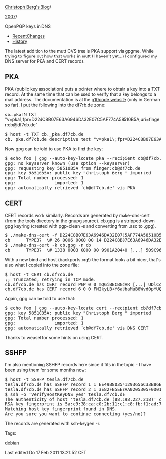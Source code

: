 [Christoph Berg's Blog](../index.html)/ 

[2007](../2007.html)/ 

</span>
<span class="title">
OpenPGP keys in DNS

</span>
</span>

</div>

<div class="actions">

*   [RecentChanges](../recentchanges.html)
*   [History](http://svn.df7cb.de/viewcvs.cgi/trunk/2007/openpgp-dns.mdwn?root=blog&view=log)
</div>

</div>

<div id="pagebody">

<div id="content">

The latest addition to the mutt CVS tree is PKA support via gpgme. While trying
to figure out how that works in mutt (I haven't yet...) I configured my DNS
server for PKA and CERT records.

## PKA

PKA (public key association) puts a pointer where to obtain a key into a TXT
record. At the same time that can be used to verify that a key belongs to a
mail address. The documentation is at the
[g10code website](http://www.g10code.de/docs/pka-intro.de.pdf)
(only in German so far). I put the following into the df7cb.de zone:

<p>
cb._pka IN TXT "v=pka1;fpr=D224C8B07E63A6946DA32E07C5AF774A58510B5A;uri=finger:cb@df7cb.de"

<pre>
$ host -t TXT cb._pka.df7cb.de
cb._pka.df7cb.de descriptive text "v=pka1\;fpr=D224C8B07E63A6946DA32E07C5AF774A58510B5A\;uri=finger:cb@df7cb.de"
</pre>

Now gpg can be told to use PKA to find the key:

<pre>
$ echo foo | gpg --auto-key-locate pka --recipient cb@df7cb.de --encrypt -a
gpg: no keyserver known (use option --keyserver)
gpg: requesting key 58510B5A from finger:cb@df7cb.de
gpg: key 58510B5A: public key "Christoph Berg " imported
gpg: Total number processed: 1
gpg:               imported: 1
gpg: automatically retrieved `cb@df7cb.de' via PKA
</pre>

## CERT

CERT records work similarly. Records are generated by make-dns-cert (from the
tools directory in the gnupg source). cb.gpg is a stripped-down gpg keyring
(created with pgp-clean -s and converting from .asc to .gpg).

<pre>
$ ./make-dns-cert -f D224C8B07E63A6946DA32E07C5AF774A58510B5A -n cb
cb      TYPE37  \# 26 0006 0000 00 14 D224C8B07E63A6946DA32E07C5AF774A58510B5A
$ ./make-dns-cert -k cb.gpg -n cb
cb      TYPE37  \# 1338 0003 0000 00 9901A20440 [...] 509C96D4BFF17B7
</pre>

With a new bind and host (backports.org!) the format looks a bit nicer, that's
also what I copied into the zone file:

<pre>
$ host -t CERT cb.df7cb.de
;; Truncated, retrying in TCP mode.
cb.df7cb.de has CERT record PGP 0 0 mQGiBECBGdAR [...] UDlCcltS/8Xtw==
cb.df7cb.de has CERT record 6 0 0 FNIkyLB+Y6aUbaMuB8Wvd0pYUQta
</pre>

Again, gpg can be told to use that:

<pre>
$ echo foo | gpg --auto-key-locate cert --recipient cb@df7cb.de --encrypt -a
gpg: key 58510B5A: public key "Christoph Berg " imported
gpg: Total number processed: 1
gpg:               imported: 1
gpg: automatically retrieved `cb@df7cb.de' via DNS CERT
</pre>

Thanks to weasel for some hints on using CERT.

## SSHFP

I'm also mentioning SSHFP records here since it fits in the topic - I have been
using them for some months now:

<pre>
$ host -t SSHFP tesla.df7cb.de
tesla.df7cb.de has SSHFP record 1 1 EE49B803541293656C33B86ECD781BD8F1D78AB5
tesla.df7cb.de has SSHFP record 2 1 3E82FB5EE8AA0205305F0D0186F94D6FB3E0E744
$ ssh -o 'VerifyHostKeyDNS yes' tesla.df7cb.de
The authenticity of host 'tesla.df7cb.de (88.198.227.218)' can't be established.
RSA key fingerprint is 5a:c9:38:ca:c0:2b:11:c1:c8:fb:f1:ad:73:a1:9c:8b.
Matching host key fingerprint found in DNS.
Are you sure you want to continue connecting (yes/no)?
</pre>

The records are generated with ssh-keygen -r.

</div>

</div>

<div id="footer" class="pagefooter">

<div id="pageinfo">

<div class="tags">
Tags:

[debian](../tag/debian.html)

</div>

<div class="pagedate">
Last edited <span class="date">Do 17 Feb 2011 13:21:52 CET</span>
<!-- Created <span class="date">Do 01 Mär 2007 20:01:27 CET</span> -->
</div>

</div>

<!-- from Christoph Berg's Blog -->
